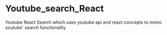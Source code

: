 # Youtube_search_React
Youtube React Search which uses youtube api and react concepts to mimic youtube' search functionality
